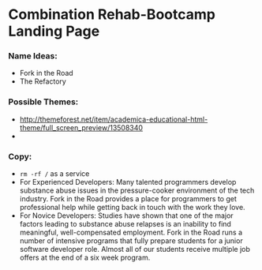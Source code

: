 # Combination Rehab-Bootcamp Landing Page

### Name Ideas:

- Fork in the Road
- The Refactory

### Possible Themes:

- http://themeforest.net/item/academica-educational-html-theme/full_screen_preview/13508340
- 

### Copy:

- `rm -rf /` as a service
- For Experienced Developers: Many talented programmers develop substance abuse issues in
  the pressure-cooker environment of the tech industry.  Fork in the Road provides a place 
  for programmers to get professional help while getting back in touch with
  the work they love.
- For Novice Developers: Studies have shown that one of the major factors leading to substance 
  abuse relapses is an inability to find meaningful, well-compensated employment.  Fork in the Road
  runs a number of intensive programs that fully prepare students for a junior software developer role.
  Almost all of our students receive multiple job offers at the end of a six week program.
